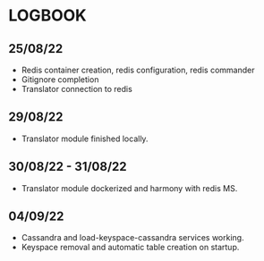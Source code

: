 # LOGBOOK

## 25/08/22

- Redis container creation, redis configuration, redis commander
- Gitignore completion
- Translator connection to redis

## 29/08/22

- Translator module finished locally.

## 30/08/22 - 31/08/22

- Translator module dockerized and harmony with redis MS.

## 04/09/22

- Cassandra and load-keyspace-cassandra services working.
- Keyspace removal and automatic table creation on startup.